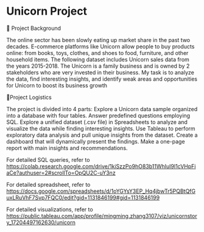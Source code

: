 # Unicorn Project

🦄 Project Background

The online sector has been slowly eating up market share in the past two decades. E-commerce platforms like Unicorn allow people to buy products online: from books, toys, clothes, and shoes to food, furniture, and other household items. The following dataset includes Unicorn sales data from the years 2015-2018.
The Unicorn is a family business and is owned by 2 stakeholders who are very invested in their business. My task is to analyze the data, find interesting insights, and identify weak areas and opportunities for Unicorn to boost its business growth

🧹Project Logistics

The project is divided into 4 parts:
Explore a Unicorn data sample organized into a database with four tables. Answer predefined questions employing SQL.
Explore a unified dataset (.csv file) in Spreadsheets to analyze and visualize the data while finding interesting insights.
Use Tableau to perform exploratory data analysis and pull unique insights from the dataset. Create a dashboard that will dynamically present the findings.
Make a one-page report with main insights and recommendations.

For detailed SQL queries, refer to https://colab.research.google.com/drive/1kiSzzPo9hO83b11WhIuI9l1cVHpFiaCe?authuser=2#scrollTo=OpQU2C-uY3nz

For detailed spreadsheet, refer to https://docs.google.com/spreadsheets/d/1oYGYsY3EP_Hq4jbwTr5PQBtQfGuxLRuVhF7Svp7FQC0/edit?gid=1131846199#gid=1131846199

For detailed visualizations, refer to https://public.tableau.com/app/profile/mingming.zhang3107/viz/unicornstory_17204497162630/unicorn
